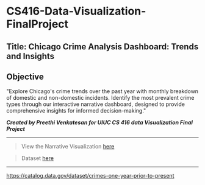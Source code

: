 # CS416-Data-Visualization-FinalProject

## Title: Chicago Crime Analysis Dashboard: Trends and Insights

## Objective
"Explore Chicago's crime trends over the past year with monthly breakdown of domestic and non-domestic incidents. Identify the most prevalent crime types through our interactive narrative dashboard, designed to provide comprehensive insights for informed decision-making."

***Created by Preethi Venkatesan for UIUC CS 416 data Visualization Final Project***

---

> View the Narrative Visualization [here](https://preethiv07.github.io/CS416-Data-Visualization-FinalProject/)

> Dataset [here](https://catalog.data.gov/dataset/crimes-one-year-prior-to-present/resource/e3a0a89d-cab5-4280-b6a5-20a1781139c3
)

---


https://catalog.data.gov/dataset/crimes-one-year-prior-to-present

